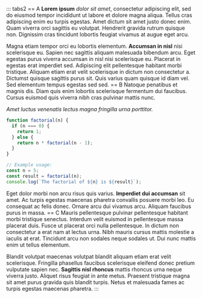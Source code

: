 ::: tabs2
== A
**Lorem ipsum** _dolor sit amet_, consectetur adipiscing elit, sed do eiusmod tempor incididunt ut labore et dolore magna aliqua. Tellus cras adipiscing enim eu turpis egestas. Amet dictum sit amet justo donec enim. Quam viverra orci sagittis eu volutpat. Hendrerit gravida rutrum quisque non. Dignissim cras tincidunt lobortis feugiat vivamus at augue eget arcu.

Magna etiam tempor orci eu lobortis elementum. **Accumsan in nisl** nisi scelerisque eu. Sapien nec sagittis aliquam malesuada bibendum arcu. Eget egestas purus viverra accumsan in nisl nisi scelerisque eu. Placerat in egestas erat imperdiet sed. Adipiscing elit pellentesque habitant morbi tristique. Aliquam etiam erat velit scelerisque in dictum non consectetur a. Dictumst quisque sagittis purus sit. Quis varius quam quisque id diam vel. Sed elementum tempus egestas sed sed.
== B
Natoque penatibus et magnis dis. Diam quis enim lobortis scelerisque fermentum dui faucibus. Cursus euismod quis viverra nibh cras pulvinar mattis nunc.

_Amet luctus venenatis lectus magna fringilla urna porttitor._

```js
function factorial(n) {
  if (n === 0) {
    return 1;
  } else {
    return n * factorial(n - 1);
  }
}

// Example usage:
const n = 5;
const result = factorial(n);
console.log(`The factorial of ${n} is ${result}`);
```

Eget dolor morbi non arcu risus quis varius. **Imperdiet dui accumsan** sit amet. Ac turpis egestas maecenas pharetra convallis posuere morbi leo. Eu consequat ac felis donec. Ornare arcu dui vivamus arcu. Aliquam faucibus purus in massa.
== C
Mauris pellentesque pulvinar pellentesque habitant morbi tristique senectus. Interdum velit euismod in pellentesque massa placerat duis. Fusce ut placerat orci nulla pellentesque. In dictum non consectetur a erat nam at lectus urna. Nibh mauris cursus mattis molestie a iaculis at erat. Tincidunt arcu non sodales neque sodales ut. Dui nunc mattis enim ut tellus elementum.

Blandit volutpat maecenas volutpat blandit aliquam etiam erat velit scelerisque. Fringilla phasellus faucibus scelerisque eleifend donec pretium vulputate sapien nec. **Sagittis nisl rhoncus** mattis rhoncus urna neque viverra justo. Aliquet risus feugiat in ante metus. Praesent tristique magna sit amet purus gravida quis blandit turpis. Netus et malesuada fames ac turpis egestas maecenas pharetra.
:::
